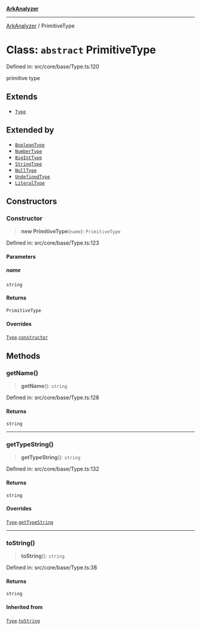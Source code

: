 [**ArkAnalyzer**](../README.md)

***

[ArkAnalyzer](../globals.md) / PrimitiveType

# Class: `abstract` PrimitiveType

Defined in: src/core/base/Type.ts:120

primitive type

## Extends

- [`Type`](Type.md)

## Extended by

- [`BooleanType`](BooleanType.md)
- [`NumberType`](NumberType.md)
- [`BigIntType`](BigIntType.md)
- [`StringType`](StringType.md)
- [`NullType`](NullType.md)
- [`UndefinedType`](UndefinedType.md)
- [`LiteralType`](LiteralType.md)

## Constructors

### Constructor

> **new PrimitiveType**(`name`): `PrimitiveType`

Defined in: src/core/base/Type.ts:123

#### Parameters

##### name

`string`

#### Returns

`PrimitiveType`

#### Overrides

[`Type`](Type.md).[`constructor`](Type.md#constructor)

## Methods

### getName()

> **getName**(): `string`

Defined in: src/core/base/Type.ts:128

#### Returns

`string`

***

### getTypeString()

> **getTypeString**(): `string`

Defined in: src/core/base/Type.ts:132

#### Returns

`string`

#### Overrides

[`Type`](Type.md).[`getTypeString`](Type.md#gettypestring)

***

### toString()

> **toString**(): `string`

Defined in: src/core/base/Type.ts:38

#### Returns

`string`

#### Inherited from

[`Type`](Type.md).[`toString`](Type.md#tostring)

